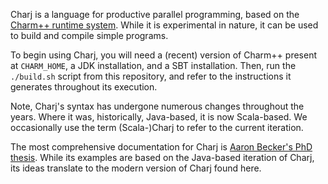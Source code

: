 Charj is a language for productive parallel programming, based on the [Charm++ runtime system](https://github.com/UIUC-PPL/charm). While it is experimental in nature, it can be used to build and compile simple programs.

To begin using Charj, you will need a (recent) version of Charm++ present at `CHARM_HOME`, a JDK installation, and a SBT installation. Then, run the `./build.sh` script from this repository, and refer to the instructions it generates throughout its execution.

Note, Charj's syntax has undergone numerous changes throughout the years. Where it was, historically, Java-based, it is now Scala-based. We occasionally use the term (Scala-)Charj to refer to the current iteration.

The most comprehensive documentation for Charj is [Aaron Becker's PhD thesis](http://charm.cs.illinois.edu/newPapers/12-44/paper.pdf). While its examples are based on the Java-based iteration of Charj, its ideas translate to the modern version of Charj found here.
